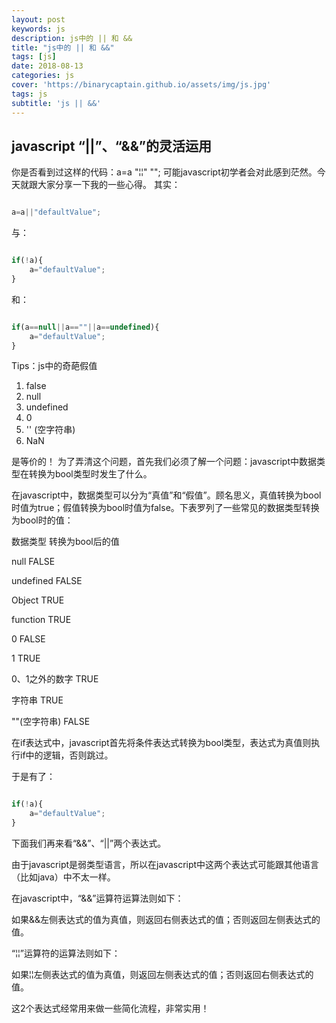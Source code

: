 ```yaml
---
layout: post
keywords: js
description: js中的 || 和 && 
title: "js中的 || 和 &&"
tags: [js]
date: 2018-08-13
categories: js
cover: 'https://binarycaptain.github.io/assets/img/js.jpg'
tags: js
subtitle: 'js || &&'
---
```


## javascript “||”、“&&”的灵活运用

你是否看到过这样的代码：a=a "&brvbar;&brvbar;" ""; 可能javascript初学者会对此感到茫然。今天就跟大家分享一下我的一些心得。 其实：


```javascript

a=a||"defaultValue";


```
与：

```javascript

if(!a){
    a="defaultValue";
}

```

和：

```javascript

if(a==null||a==""||a==undefined){
    a="defaultValue";
}

```

Tips：js中的奇葩假值

1. false
2. null
3. undefined
4. 0
5. '' (空字符串)
6. NaN

是等价的！ 为了弄清这个问题，首先我们必须了解一个问题：javascript中数据类型在转换为bool类型时发生了什么。

在javascript中，数据类型可以分为“真值”和“假值”。顾名思义，真值转换为bool时值为true；假值转换为bool时值为false。下表罗列了一些常见的数据类型转换为bool时的值：


数据类型  转换为bool后的值

null  FALSE

undefined FALSE

Object  TRUE

function  TRUE

0 FALSE

1 TRUE

0、1之外的数字  TRUE

字符串 TRUE

""(空字符串)  FALSE

在if表达式中，javascript首先将条件表达式转换为bool类型，表达式为真值则执行if中的逻辑，否则跳过。

于是有了：

```javascript

if(!a){
    a="defaultValue";
}

```

下面我们再来看“&&”、“||”两个表达式。

由于javascript是弱类型语言，所以在javascript中这两个表达式可能跟其他语言（比如java）中不太一样。

在javascript中，“&&”运算符运算法则如下：

如果&&左侧表达式的值为真值，则返回右侧表达式的值；否则返回左侧表达式的值。

“&brvbar;&brvbar;”运算符的运算法则如下：

如果&brvbar;&brvbar;左侧表达式的值为真值，则返回左侧表达式的值；否则返回右侧表达式的值。

这2个表达式经常用来做一些简化流程，非常实用！














